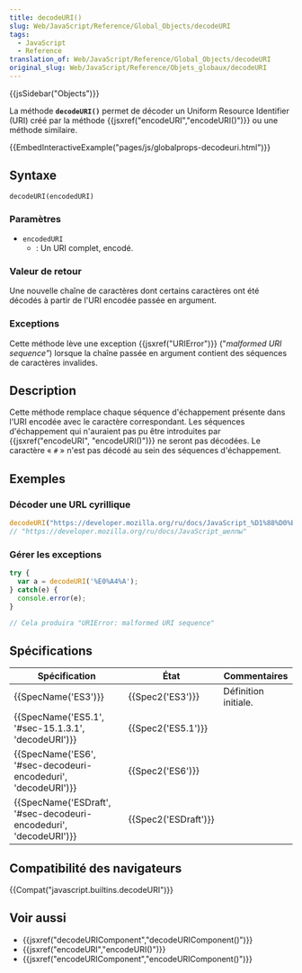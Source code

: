 ```yaml
---
title: decodeURI()
slug: Web/JavaScript/Reference/Global_Objects/decodeURI
tags:
  - JavaScript
  - Reference
translation_of: Web/JavaScript/Reference/Global_Objects/decodeURI
original_slug: Web/JavaScript/Reference/Objets_globaux/decodeURI
---
```

{{jsSidebar("Objects")}}

La méthode **`decodeURI()`** permet de décoder un Uniform Resource Identifier (URI) créé par la méthode {{jsxref("encodeURI","encodeURI()")}} ou une méthode similaire.

{{EmbedInteractiveExample("pages/js/globalprops-decodeuri.html")}}

## Syntaxe

    decodeURI(encodedURI)

### Paramètres

- `encodedURI`
  - : Un URI complet, encodé.

### Valeur de retour

Une nouvelle chaîne de caractères dont certains caractères ont été décodés à partir de l'URI encodée passée en argument.

### Exceptions

Cette méthode lève une exception {{jsxref("URIError")}} ("_malformed URI sequence"_) lorsque la chaîne passée en argument contient des séquences de caractères invalides.

## Description

Cette méthode remplace chaque séquence d'échappement présente dans l'URI encodée avec le caractère correspondant. Les séquences d'échappement qui n'auraient pas pu être introduites par {{jsxref("encodeURI", "encodeURI()")}} ne seront pas décodées. Le caractère « `#` » n'est pas décodé au sein des séquences d'échappement.

## Exemples

### Décoder une URL cyrillique

```js
decodeURI("https://developer.mozilla.org/ru/docs/JavaScript_%D1%88%D0%B5%D0%BB%D0%BB%D1%8B");
// "https://developer.mozilla.org/ru/docs/JavaScript_шеллы"
```

### Gérer les exceptions

```js
try {
  var a = decodeURI('%E0%A4%A');
} catch(e) {
  console.error(e);
}

// Cela produira "URIError: malformed URI sequence"
```

## Spécifications

| Spécification                                                                            | État                         | Commentaires         |
| ---------------------------------------------------------------------------------------- | ---------------------------- | -------------------- |
| {{SpecName('ES3')}}                                                                 | {{Spec2('ES3')}}         | Définition initiale. |
| {{SpecName('ES5.1', '#sec-15.1.3.1', 'decodeURI')}}                     | {{Spec2('ES5.1')}}     |                      |
| {{SpecName('ES6', '#sec-decodeuri-encodeduri', 'decodeURI')}}         | {{Spec2('ES6')}}         |                      |
| {{SpecName('ESDraft', '#sec-decodeuri-encodeduri', 'decodeURI')}} | {{Spec2('ESDraft')}} |                      |

## Compatibilité des navigateurs

{{Compat("javascript.builtins.decodeURI")}}

## Voir aussi

- {{jsxref("decodeURIComponent","decodeURIComponent()")}}
- {{jsxref("encodeURI","encodeURI()")}}
- {{jsxref("encodeURIComponent","encodeURIComponent()")}}
